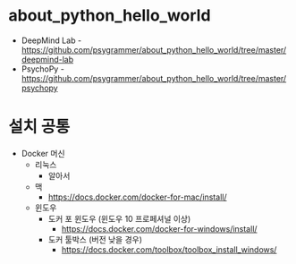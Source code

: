 # about_python_hello_world
* DeepMind Lab - https://github.com/psygrammer/about_python_hello_world/tree/master/deepmind-lab
* PsychoPy - https://github.com/psygrammer/about_python_hello_world/tree/master/psychopy

# 설치 공통
* Docker 머신
  * 리눅스
    - 알아서
  * 맥
    - https://docs.docker.com/docker-for-mac/install/
  * 윈도우
    - 도커 포 윈도우 (윈도우 10 프로페셔널 이상)
      - https://docs.docker.com/docker-for-windows/install/
    - 도커 툴박스 (버전 낮을 경우)
      - https://docs.docker.com/toolbox/toolbox_install_windows/



